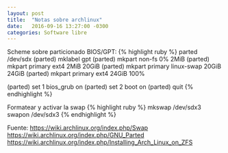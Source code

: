 ```yaml
---
layout: post
title:  "Notas sobre archlinux"
date:   2016-09-16 13:27:00 -0300
categories: Software libre
---
```


Scheme sobre particionado BIOS/GPT:
{% highlight ruby %}
parted /dev/sdx
(parted) mklabel gpt
(parted) mkpart non-fs 0% 2MiB
(parted) mkpart primary ext4 2MiB 20GiB
(parted) mkpart primary linux-swap 20GiB 24GiB
(parted) mkpart primary ext4 24GiB 100%

(parted) set 1 bios_grub on
(parted) set 2 boot on
(parted) quit
{% endhighlight %}

Formatear y activar la swap
{% highlight ruby %}
mkswap /dev/sdx3
swapon /dev/sdx3
{% endhighlight %}

Fuente:
https://wiki.archlinux.org/index.php/Swap
https://wiki.archlinux.org/index.php/GNU_Parted
https://wiki.archlinux.org/index.php/Installing_Arch_Linux_on_ZFS
